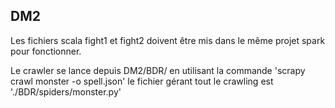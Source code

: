 DM2
------------------
Les fichiers scala fight1 et fight2 doivent être mis dans le même projet spark pour fonctionner.

Le crawler se lance depuis DM2/BDR/ en utilisant la commande 'scrapy crawl monster -o spell.json' le fichier gérant tout le crawling est './BDR/spiders/monster.py' 